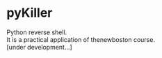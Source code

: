 # pyKiller
Python reverse shell.  
It is a practical application of thenewboston course.  
[under development...]
